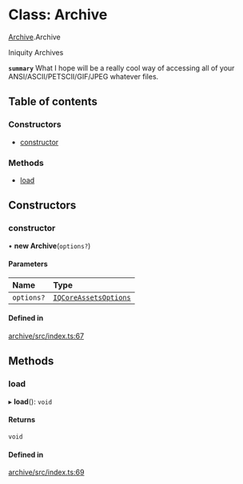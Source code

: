 # Class: Archive

[Archive](../modules/Archive.md).Archive

Iniquity Archives

**`summary`** What I hope will be a really cool way of accessing all of your ANSI/ASCII/PETSCII/GIF/JPEG whatever files.

## Table of contents

### Constructors

- [constructor](Archive.Archive-1.md#constructor)

### Methods

- [load](Archive.Archive-1.md#load)

## Constructors

### constructor

• **new Archive**(`options?`)

#### Parameters

| Name | Type |
| :------ | :------ |
| `options?` | [`IQCoreAssetsOptions`](../interfaces/Archive.IQCoreAssetsOptions.md) |

#### Defined in

[archive/src/index.ts:67](https://github.com/iniquitybbs/iniquity/blob/98451f1/packages/archive/src/index.ts#L67)

## Methods

### load

▸ **load**(): `void`

#### Returns

`void`

#### Defined in

[archive/src/index.ts:69](https://github.com/iniquitybbs/iniquity/blob/98451f1/packages/archive/src/index.ts#L69)
